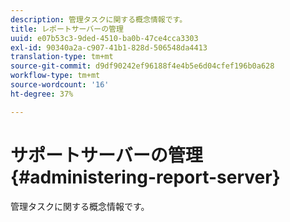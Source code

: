 ```yaml
---
description: 管理タスクに関する概念情報です。
title: レポートサーバーの管理
uuid: e07b53c3-9ded-4510-ba0b-47ce4cca3303
exl-id: 90340a2a-c907-41b1-828d-506548da4413
translation-type: tm+mt
source-git-commit: d9df90242ef96188f4e4b5e6d04cfef196b0a628
workflow-type: tm+mt
source-wordcount: '16'
ht-degree: 37%

---
```


# サポートサーバーの管理{#administering-report-server}

管理タスクに関する概念情報です。
